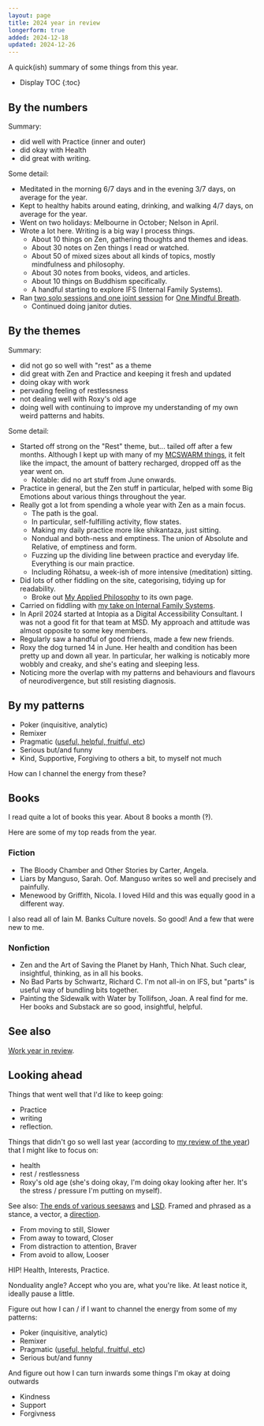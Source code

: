 ```yaml
---
layout: page
title: 2024 year in review
longerform: true
added: 2024-12-18
updated: 2024-12-26
---
```


A quick(ish) summary of some things from this year.

* Display TOC
{:toc}

## By the numbers

Summary:

- did well with Practice (inner and outer)
- did okay with Health
- did great with writing.

Some detail:

- Meditated in the morning 6/7 days and in the evening 3/7 days, on average for the year.
- Kept to healthy habits around eating, drinking, and walking 4/7 days, on average for the year.
- Went on two holidays: Melbourne in October; Nelson in April.
- Wrote a lot here. Writing is a big way I process things.
    - About 10 things on Zen, gathering thoughts and themes and ideas.
    - About 30 notes on Zen things I read or watched.
    - About 50 of mixed sizes about all kinds of topics, mostly mindfulness and philosophy.
    - About 30 notes from books, videos, and articles.
    - About 10 things on Buddhism specifically.
    - A handful starting to explore IFS (Internal Family Systems).
- Ran [two solo sessions and one joint session](/thinking/2024/#omb) for [One Mindful Breath](https://www.onemindfulbreath.org.nz/).
    - Continued doing janitor duties.

## By the themes

Summary:

- did not go so well with "rest" as a theme
- did great with Zen and Practice and keeping it fresh and updated
- doing okay with work
- pervading feeling of restlessness
- not dealing well with Roxy's old age
- doing well with continuing to improve my understanding of my own weird patterns and habits.

Some detail:

- Started off strong on the "Rest" theme, but... tailed off after a few months. Although I kept up with many of my [MCSWARM things](/themes/2024/#mcswarm), it felt like the impact, the amount of battery recharged, dropped off as the year went on.
    - Notable: did no art stuff from June onwards.
- Practice in general, but the Zen stuff in particular, helped with some Big Emotions about various things throughout the year.
- Really got a lot from spending a whole year with Zen as a main focus.
    - The path is the goal.
    - In particular, self-fulfilling activity, flow states.
    - Making my daily practice more like shikantaza, just sitting.
    - Nondual and both-ness and emptiness. The union of Absolute and Relative, of emptiness and form.
    - Fuzzing up the dividing line between practice and everyday life. Everything is our main practice.
    - Including Rōhatsu, a week-ish of more intensive (meditation) sitting.
- Did lots of other fiddling on the site, categorising, tidying up for readability.
    - Broke out [My Applied Philosophy](/thinking/map/) to its own page.
- Carried on fiddling with [my take on Internal Family Systems](/thinking/2024/#ifs).
- In April 2024 started at Intopia as a Digital Accessibility Consultant. I was not a good fit for that team at MSD. My approach and attitude was almost opposite to some key members.
- Regularly saw a handful of good friends, made a few new friends.
- Roxy the dog turned 14 in June. Her health and condition has been pretty up and down all year. In particular, her walking is noticably more wobbly and creaky, and she's eating and sleeping less.
- Noticing more the overlap with my patterns and behaviours and flavours of neurodivergence, but still resisting diagnosis. 

## By my patterns

- Poker (inquisitive, analytic)
- Remixer
- Pragmatic ([useful, helpful, fruitful, etc](/thinking/useful-word-salad/))
- Serious but/and funny
- Kind, Supportive, Forgiving to others a bit, to myself not much

How can I channel the energy from these?

## Books

I read quite a lot of books this year. About 8 books a month (‽).

Here are some of my top reads from the year.

### Fiction

- The Bloody Chamber and Other Stories by Carter, Angela.
- Liars by Manguso, Sarah. Oof. Manguso writes so well and precisely and painfully.
- Menewood by Griffith, Nicola. I loved Hild and this was equally good in a different way.

I also read all of Iain M. Banks Culture novels. So good! And a few that were new to me.

### Nonfiction

- Zen and the Art of Saving the Planet by Hanh, Thich Nhat. Such clear, insightful, thinking, as in all his books.
- No Bad Parts by Schwartz, Richard C. I'm not all-in on IFS, but "parts" is useful way of bundling bits together.
- Painting the Sidewalk with Water by Tollifson, Joan. A real find for me. Her books and Substack are so good, insightful, helpful.

## See also 

[Work year in review](https://naga.co.za/2024/12/21/year-in-review/).

## Looking ahead

Things that went well that I'd like to keep going:

- Practice
- writing
- reflection.

Things that didn't go so well last year (according to [my review of the year](/review/2024/)) that I might like to focus on:

- health
- rest / restlessness
- Roxy's old age (she's doing okay, I'm doing okay looking after her. It's the stress / pressure I'm putting on myself).

See also: [The ends of various seesaws](/thinking/the-ends-of-various-seesaws/) and [LSD](/thinking/lsd/). Framed and phrased as a stance, a vector, a [direction](/thinking/direction-word-salad/).

- From moving to still, Slower
- From away to toward, Closer
- From distraction to attention, Braver
- From avoid to allow, Looser

HIP! Health, Interests, Practice.

Nonduality angle? Accept who you are, what you're like. At least notice it, ideally pause a little.

Figure out how I can / if I want to channel the energy from some of my patterns: 

- Poker (inquisitive, analytic)
- Remixer
- Pragmatic ([useful, helpful, fruitful, etc](/thinking/useful-word-salad/))
- Serious but/and funny

And figure out how I can turn inwards some things I'm okay at doing outwards

- Kindness
- Support
- Forgivness